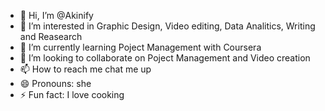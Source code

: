 - 👋 Hi, I’m @Akinify
- 👀 I’m interested in Graphic Design, Video editing, Data Analitics, Writing and Reasearch
- 🌱 I’m currently learning Poject Management with Coursera
- 💞️ I’m looking to collaborate on Poject Management and Video creation
- 📫 How to reach me chat me up
- 😄 Pronouns: she
- ⚡ Fun fact: I love cooking

<!---
Akinify/Akinify is a ✨ special ✨ repository because its `README.md` (this file) appears on your GitHub profile.
You can click the Preview link to take a look at your changes.
--->

